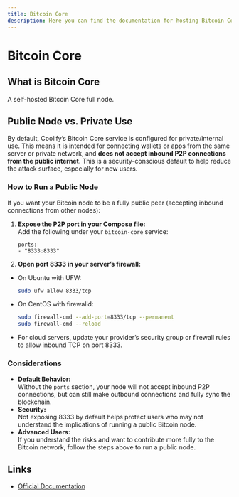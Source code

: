 ```yaml
---
title: Bitcoin Core
description: Here you can find the documentation for hosting Bitcoin Core with Coolify.
---
```


# Bitcoin Core

<ZoomableImage src="/docs/images/services/bitcoin.svg" />

## What is Bitcoin Core

A self-hosted Bitcoin Core full node.

## Public Node vs. Private Use

By default, Coolify’s Bitcoin Core service is configured for private/internal use. This means it is intended for connecting wallets or apps from the same server or private network, and **does not accept inbound P2P connections from the public internet**. This is a security-conscious default to help reduce the attack surface, especially for new users.

### How to Run a Public Node

If you want your Bitcoin node to be a fully public peer (accepting inbound connections from other nodes):

1. **Expose the P2P port in your Compose file:**  
   Add the following under your `bitcoin-core` service:   
    ```text
    ports:
    - "8333:8333"
    ```

2. **Open port 8333 in your server’s firewall:**  
- On Ubuntu with UFW:
  ```bash
  sudo ufw allow 8333/tcp
  ```
- On CentOS with firewalld:
  ```bash
  sudo firewall-cmd --add-port=8333/tcp --permanent
  sudo firewall-cmd --reload
  ```
- For cloud servers, update your provider’s security group or firewall rules to allow inbound TCP on port 8333.

### Considerations

- **Default Behavior:**  
Without the `ports` section, your node will not accept inbound P2P connections, but can still make outbound connections and fully sync the blockchain.
- **Security:**  
Not exposing 8333 by default helps protect users who may not understand the implications of running a public Bitcoin node.
- **Advanced Users:**  
If you understand the risks and want to contribute more fully to the Bitcoin network, follow the steps above to run a public node.    

## Links

- [Official Documentation](https://hub.docker.com/r/ruimarinho/bitcoin-core/?utm_source=coolify.io)

  
